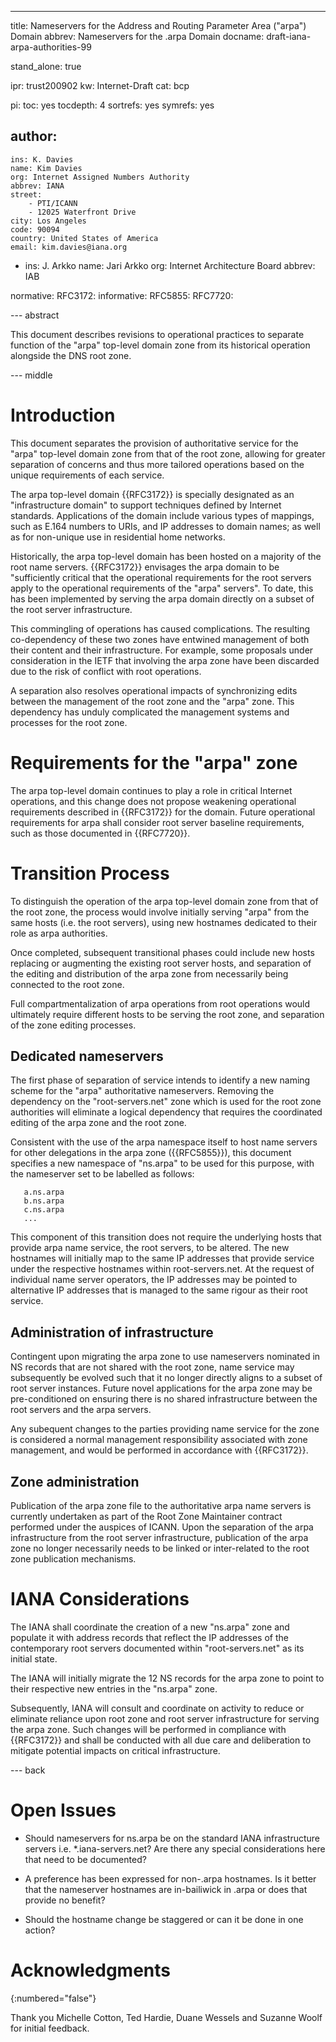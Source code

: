 ---
title: Nameservers for the Address and Routing Parameter Area ("arpa") Domain
abbrev: Nameservers for the .arpa Domain
docname: draft-iana-arpa-authorities-99

stand_alone: true

ipr: trust200902
kw: Internet-Draft
cat: bcp

pi:
  toc: yes
  tocdepth: 4
  sortrefs: yes
  symrefs: yes
  
author:
  -
    ins: K. Davies
    name: Kim Davies
    org: Internet Assigned Numbers Authority
    abbrev: IANA
    street:
        - PTI/ICANN
        - 12025 Waterfront Drive
    city: Los Angeles
    code: 90094
    country: United States of America
    email: kim.davies@iana.org
  -
    ins: J. Arkko
    name: Jari Arkko
    org: Internet Architecture Board
    abbrev: IAB

    
normative:
  RFC3172:
informative:
  RFC5855:
  RFC7720:
  

--- abstract

This document describes revisions to operational practices to separate
function of the "arpa" top-level domain zone from its historical
operation alongside the DNS root zone.

--- middle

# Introduction

This document separates the provision of authoritative service for
the "arpa" top-level domain zone from that of the root zone, allowing
for greater separation of concerns and thus more tailored operations
based on the unique requirements of each service.

The arpa top-level domain {{RFC3172}} is specially designated as
an "infrastructure domain" to support techniques defined by Internet
standards. Applications of the domain include various types of mappings,
such as E.164 numbers to URIs, and IP addresses to domain names; as well
as for non-unique use in residential home networks.

Historically, the arpa top-level domain has been hosted on a majority
of the root name servers. {{RFC3172}} envisages the arpa domain to be
"sufficiently critical that the operational requirements for the root
servers apply to the operational requirements of the "arpa" servers".
To date, this has been implemented by serving the arpa domain directly
on a subset of the root server infrastructure.

This commingling of operations has caused complications. The resulting
co-dependency of these two zones have entwined management of both their
content and their infrastructure. For example, some proposals under
consideration in the IETF that involving the arpa zone have been discarded
due to the risk of conflict with root operations.

A separation also resolves operational impacts of synchronizing edits
between the management of the root zone and the "arpa" zone. This
dependency has unduly complicated the management systems and processes
for the root zone.

# Requirements for the "arpa" zone

The arpa top-level domain continues to play a role in critical Internet
operations, and this change does not propose weakening operational
requirements described in {{RFC3172}} for the domain. Future operational
requirements for arpa shall consider root server baseline requirements, such
as those documented in {{RFC7720}}.

# Transition Process

To distinguish the operation of the arpa top-level domain zone from that
of the root zone, the process would involve initially serving "arpa" from
the same hosts (i.e. the root servers), using new hostnames dedicated to
their role as arpa authorities.

Once completed, subsequent transitional phases could include new hosts
replacing or augmenting the existing root server hosts, and separation
of the editing and distribution of the arpa zone from necessarily
being connected to the root zone.

Full compartmentalization of arpa operations from root operations would
ultimately require different hosts to be serving the root zone, and
separation of the zone editing processes.

## Dedicated nameservers

The first phase of separation of service intends to identify a new
naming scheme for the "arpa" authoritative nameservers. Removing the
dependency on the "root-servers.net" zone which is used for the root
zone authorities will eliminate a logical dependency that requires the
coordinated editing of the arpa zone and the root zone.

Consistent with the use of the arpa namespace itself to host name
servers for other delegations in the arpa zone ({{RFC5855}}), this
document specifies a new namespace of "ns.arpa" to be used for this
purpose, with the nameserver set to be labelled as follows:

~~~~~
   a.ns.arpa
   b.ns.arpa
   c.ns.arpa
   ...
~~~~~

This component of this transition does not require the underlying hosts
that provide arpa name service, the root servers, to be altered. The new
hostnames will initially map to the same IP addresses that provide service
under the respective hostnames within root-servers.net. At the request of
individual name server operators, the IP addresses may be pointed to
alternative IP addresses that is managed to the same rigour as their root service.

## Administration of infrastructure

Contingent upon migrating the arpa zone to use nameservers nominated
in NS records that are not shared with the root zone, name service
may subsequently be evolved such that it no longer directly aligns to
a subset of root server instances. Future novel applications for the
arpa zone may be pre-conditioned on ensuring there is no shared infrastructure
between the root servers and the arpa servers.

Any subequent changes to the parties providing name service
for the zone is considered a normal management responsibility associated
with zone management, and would be performed in accordance with {{RFC3172}}.

## Zone administration

Publication of the arpa zone file to the authoritative arpa name
servers is currently undertaken as part of the Root Zone Maintainer
contract performed under the auspices of ICANN. Upon the separation of
the arpa infrastructure from the root server infrastructure,
publication of the arpa zone no longer necessarily needs to be
linked or inter-related to the root zone publication mechanisms.

# IANA Considerations

The IANA shall coordinate the creation of a new "ns.arpa" zone and
populate it with address records that reflect the IP addresses of the
contemporary root servers documented within "root-servers.net" as its
initial state.

The IANA will initially migrate the 12 NS records for the arpa zone
to point to their respective new entries in the "ns.arpa" zone.

Subsequently, IANA will consult and coordinate on activity to reduce or
eliminate reliance upon root zone and root server infrastructure for
serving the arpa zone. Such changes will be performed in compliance
with {{RFC3172}} and shall be conducted with all due care
and deliberation to mitigate potential impacts on critical infrastructure.

--- back

# Open Issues

* Should nameservers for ns.arpa be on the standard IANA infrastructure
  servers i.e. *.iana-servers.net? Are there any special considerations here
  that need to be documented?
  
* A preference has been expressed for non-.arpa hostnames. Is it better that the
  nameserver hostnames are in-bailiwick in .arpa or does that provide no
  benefit?
  
* Should the hostname change be staggered or can it be done in one
  action?

# Acknowledgments
{:numbered="false"}

Thank you Michelle Cotton, Ted Hardie, Duane Wessels and Suzanne Woolf for
initial feedback.


